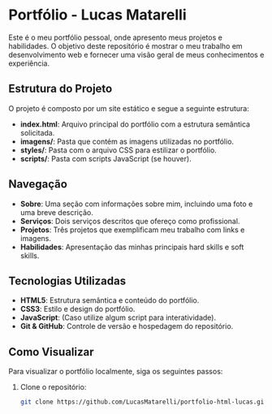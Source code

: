 # Portfólio - Lucas Matarelli

Este é o meu portfólio pessoal, onde apresento meus projetos e habilidades. O objetivo deste repositório é mostrar o meu trabalho em desenvolvimento web e fornecer uma visão geral de meus conhecimentos e experiência.

## Estrutura do Projeto

O projeto é composto por um site estático e segue a seguinte estrutura:

- **index.html**: Arquivo principal do portfólio com a estrutura semântica solicitada.
- **imagens/**: Pasta que contém as imagens utilizadas no portfólio.
- **styles/**: Pasta com o arquivo CSS para estilizar o portfólio.
- **scripts/**: Pasta com scripts JavaScript (se houver).

## Navegação

- **Sobre**: Uma seção com informações sobre mim, incluindo uma foto e uma breve descrição.
- **Serviços**: Dois serviços descritos que ofereço como profissional.
- **Projetos**: Três projetos que exemplificam meu trabalho com links e imagens.
- **Habilidades**: Apresentação das minhas principais hard skills e soft skills.

## Tecnologias Utilizadas

- **HTML5**: Estrutura semântica e conteúdo do portfólio.
- **CSS3**: Estilo e design do portfólio.
- **JavaScript**: (Caso utilize algum script para interatividade).
- **Git & GitHub**: Controle de versão e hospedagem do repositório.

## Como Visualizar

Para visualizar o portfólio localmente, siga os seguintes passos:

1. Clone o repositório:
   ```bash
   git clone https://github.com/LucasMatarelli/portfolio-html-lucas.git
